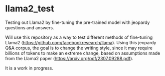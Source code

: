 # llama2_test

Testing out Llama2 by fine-tuning the pre-trained model with jeopardy questions and answers.

Will use this repository as a way to test different methods of fine-tuning Llama2 (https://github.com/facebookresearch/llama). Using this jeopardy Q&A corpus, the goal is to change the writing style, since it may require billions of tokens to make an extreme change, based on assumptions made from the Llama2 paper (https://arxiv.org/pdf/2307.09288.pdf).

It is a work in progress.
